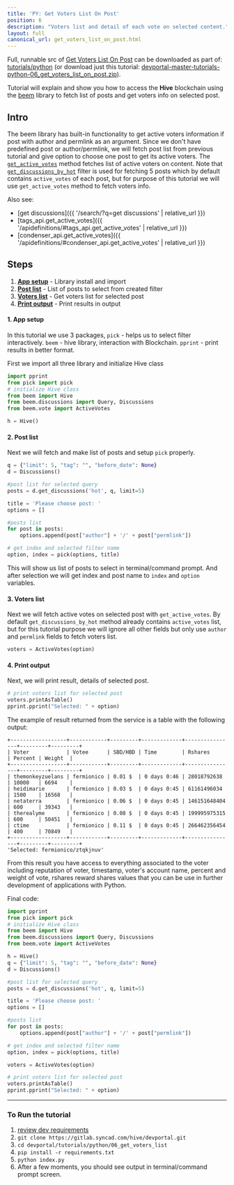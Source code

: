```yaml
---
title: 'PY: Get Voters List On Post'
position: 6
description: "Voters list and detail of each vote on selected content."
layout: full
canonical_url: get_voters_list_on_post.html
---
```

Full, runnable src of [Get Voters List On Post](https://gitlab.syncad.com/hive/devportal/-/tree/master/tutorials/python/06_get_voters_list_on_post) can be downloaded as part of: [tutorials/python](https://gitlab.syncad.com/hive/devportal/-/tree/master/tutorials/python) (or download just this tutorial: [devportal-master-tutorials-python-06_get_voters_list_on_post.zip](https://gitlab.syncad.com/hive/devportal/-/archive/master/devportal-master.zip?path=tutorials/python/06_get_voters_list_on_post)).

Tutorial will explain and show you how to access the **Hive** blockchain using the [beem](https://github.com/holgern/beem) library to fetch list of posts and get voters info on selected post.

## Intro

The beem library has built-in functionality to get active voters information if post with author and permlink as an argument. Since we don't have predefined post or author/permlink, we will fetch post list from previous tutorial and give option to choose one post to get its active voters. The [`get_active_votes`](https://beem.readthedocs.io/en/latest/apidefinitions.html#get-active-votes) method fetches list of active voters on content. Note that [`get_discussions_by_hot`](https://beem.readthedocs.io/en/latest/apidefinitions.html#get-discussions-by-hot) filter is used for fetching 5 posts which by default contains `active_votes` of each post, but for purpose of this tutorial we will use `get_active_votes` method to fetch voters info.

Also see:
* [get discussions]({{ '/search/?q=get discussions' | relative_url }})
* [tags_api.get_active_votes]({{ '/apidefinitions/#tags_api.get_active_votes' | relative_url }})
* [condenser_api.get_active_votes]({{ '/apidefinitions/#condenser_api.get_active_votes' | relative_url }})

## Steps

1.  [**App setup**](#app-setup) - Library install and import
1.  [**Post list**](#post-list) - List of posts to select from created filter 
1.  [**Voters list**](#voters-list) - Get voters list for selected post
1.  [**Print output**](#print-output) - Print results in output

#### 1. App setup <a name="app-setup"></a>

In this tutorial we use 3 packages, `pick` - helps us to select filter interactively. `beem` - hive library, interaction with Blockchain. `pprint` - print results in better format.

First we import all three library and initialize Hive class

```python
import pprint
from pick import pick
# initialize Hive class
from beem import Hive
from beem.discussions import Query, Discussions
from beem.vote import ActiveVotes

h = Hive()
```

#### 2. Post list <a name="post-list"></a>

Next we will fetch and make list of posts and setup `pick` properly.

```python
q = {"limit": 5, "tag": "", "before_date": None}
d = Discussions()

#post list for selected query
posts = d.get_discussions('hot', q, limit=5)

title = 'Please choose post: '
options = []

#posts list
for post in posts:
	options.append(post["author"] + '/' + post["permlink"])

# get index and selected filter name
option, index = pick(options, title)
```

This will show us list of posts to select in terminal/command prompt. And after selection we will get index and post name to `index` and `option` variables.

#### 3. Voters list <a name="voters-list"></a>

Next we will fetch active votes on selected post with `get_active_votes`. By default `get_discussions_by_hot` method already contains `active_votes` list, but for this tutorial purpose we will ignore all other fields but only use `author` and `permlink` fields to fetch voters list.

```python
voters = ActiveVotes(option)
```

#### 4. Print output <a name="print-output"></a>

Next, we will print result, details of selected post.

```python
# print voters list for selected post
voters.printAsTable()
pprint.pprint("Selected: " + option)
```

The example of result returned from the service is a table with the following output:

```
+------------------+------------+---------+-------------+----------------+---------+---------+
| Voter            | Votee      | SBD/HBD | Time        | Rshares        | Percent | Weight  |
+------------------+------------+---------+-------------+----------------+---------+---------+
| themonkeyzuelans | fermionico | 0.01 $  | 0 days 0:46 | 28018792638    | 10000   | 6694    |
| heidimarie       | fermionico | 0.03 $  | 0 days 0:45 | 61161496034    | 1500    | 16568   |
| netaterra        | fermionico | 0.06 $  | 0 days 0:45 | 146151648404   | 600     | 39343   |
| therealyme       | fermionico | 0.08 $  | 0 days 0:45 | 199995975315   | 600     | 50451   |
| ctime            | fermionico | 0.11 $  | 0 days 0:45 | 266462356454   | 400     | 70849   |
+------------------+------------+---------+-------------+----------------+---------+---------+
'Selected: fermionico/ztqkjnuv'
```

From this result you have access to everything associated to the voter including reputation of voter, timestamp, voter's account name, percent and weight of vote, rshares reward shares values that you can be use in further development of applications with Python.

Final code:

```python
import pprint
from pick import pick
# initialize Hive class
from beem import Hive
from beem.discussions import Query, Discussions
from beem.vote import ActiveVotes

h = Hive()
q = {"limit": 5, "tag": "", "before_date": None}
d = Discussions()

#post list for selected query
posts = d.get_discussions('hot', q, limit=5)

title = 'Please choose post: '
options = []

#posts list
for post in posts:
	options.append(post["author"] + '/' + post["permlink"])

# get index and selected filter name
option, index = pick(options, title)

voters = ActiveVotes(option)

# print voters list for selected post
voters.printAsTable()
pprint.pprint("Selected: " + option)


```

---

### To Run the tutorial

1. [review dev requirements](getting_started.html)
1. `git clone https://gitlab.syncad.com/hive/devportal.git`
1. `cd devportal/tutorials/python/06_get_voters_list`
1. `pip install -r requirements.txt`
1. `python index.py`
1. After a few moments, you should see output in terminal/command prompt screen.
